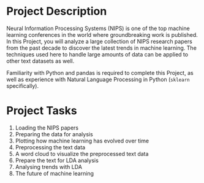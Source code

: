 # Project Description
Neural Information Processing Systems (NIPS) is one of the top machine learning conferences in the world where groundbreaking work is published. In this Project, you will analyze a large collection of NIPS research papers from the past decade to discover the latest trends in machine learning. The techniques used here to handle large amounts of data can be applied to other text datasets as well.

Familiarity with Python and pandas is required to complete this Project, as well as experience with Natural Language Processing in Python (`sklearn` specifically).

# Project Tasks
1. Loading the NIPS papers
2. Preparing the data for analysis
3. Plotting how machine learning has evolved over time
4. Preprocessing the text data
5. A word cloud to visualize the preprocessed text data
6. Prepare the text for LDA analysis
7. Analysing trends with LDA
8. The future of machine learning
